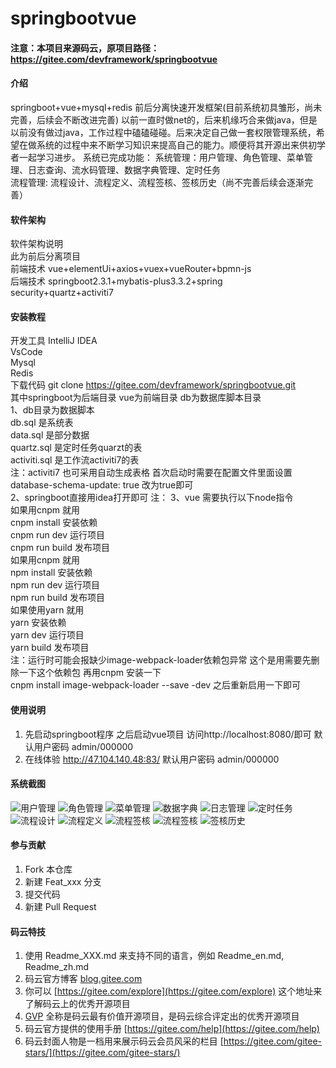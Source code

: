 # springbootvue

#### 注意：本项目来源码云，原项目路径：https://gitee.com/devframework/springbootvue

#### 介绍
springboot+vue+mysql+redis 前后分离快速开发框架(目前系统初具雏形，尚未完善，后续会不断改进完善)
以前一直时做net的，后来机缘巧合来做java，但是以前没有做过java，工作过程中磕磕碰碰。后来决定自己做一套权限管理系统，希望在做系统的过程中来不断学习知识来提高自己的能力。顺便将其开源出来供初学者一起学习进步。
系统已完成功能：
    系统管理：用户管理、角色管理、菜单管理、日志查询、流水码管理、数据字典管理、定时任务   
    流程管理: 流程设计、流程定义、流程签核、签核历史（尚不完善后续会逐渐完善）   
#### 软件架构
软件架构说明   
此为前后分离项目   
前端技术 vue+elementUi+axios+vuex+vueRouter+bpmn-js   
后端技术 springboot2.3.1+mybatis-plus3.3.2+spring security+quartz+activiti7   

#### 安装教程
开发工具
    IntelliJ IDEA    
    VsCode   
    Mysql   
    Redis   
下载代码 git clone https://gitee.com/devframework/springbootvue.git   
其中springboot为后端目录 vue为前端目录 db为数据库脚本目录    
1、db目录为数据脚本   
  db.sql 是系统表   
  data.sql   是部分数据   
  quartz.sql 是定时任务quarzt的表   
  activiti.sql 是工作流activiti7的表   
注：activiti7 也可采用自动生成表格 首次启动时需要在配置文件里面设置 database-schema-update: true 改为true即可   
2、springboot直接用idea打开即可
注：
3、vue 需要执行以下node指令   
   如果用cnpm 就用   
    cnpm install 安装依赖   
    cnpm run dev 运行项目   
    cnpm run build 发布项目   
   如果用cnpm 就用   
    npm install  安装依赖   
    npm run dev  运行项目   
    npm run build 发布项目   
   如果使用yarn 就用   
    yarn         安装依赖   
    yarn dev     运行项目   
    yarn build   发布项目   
注：运行时可能会报缺少image-webpack-loader依赖包异常 这个是用需要先删除一下这个依赖包 再用cnpm 安装一下   
   cnpm install image-webpack-loader --save -dev 之后重新启用一下即可   

#### 使用说明
1.  先启动springboot程序 之后启动vue项目 访问http://localhost:8080/即可 默认用户密码 admin/000000   
2.  在线体验 http://47.104.140.48:83/ 默认用户密码 admin/000000   
#### 系统截图
![用户管理](https://images.gitee.com/uploads/images/2020/0725/131825_b4bbe7c6_64704.png "屏幕截图.png")
![角色管理](https://images.gitee.com/uploads/images/2020/0725/131840_4682d856_64704.png "屏幕截图.png")
![菜单管理](https://images.gitee.com/uploads/images/2020/0725/131855_12c18adf_64704.png "屏幕截图.png")
![数据字典](https://images.gitee.com/uploads/images/2020/0725/131915_abe9f98c_64704.png "屏幕截图.png")
![日志管理](https://images.gitee.com/uploads/images/2020/0725/131927_d41d8cb6_64704.png "屏幕截图.png")
![定时任务](https://images.gitee.com/uploads/images/2020/0725/131942_7f75f6d3_64704.png "屏幕截图.png")
![流程设计](https://images.gitee.com/uploads/images/2020/0725/132003_e7030c96_64704.png "屏幕截图.png")
![流程定义](https://images.gitee.com/uploads/images/2020/0725/132020_0c93dcba_64704.png "屏幕截图.png")
![流程签核](https://images.gitee.com/uploads/images/2020/0725/132040_3127b602_64704.png "屏幕截图.png")
![流程签核](https://images.gitee.com/uploads/images/2020/0725/132040_3127b602_64704.png "屏幕截图.png")
![签核历史](https://images.gitee.com/uploads/images/2020/0725/132059_fbd1afc4_64704.png "屏幕截图.png")

#### 参与贡献

1.  Fork 本仓库
2.  新建 Feat_xxx 分支
3.  提交代码
4.  新建 Pull Request


#### 码云特技

1.  使用 Readme\_XXX.md 来支持不同的语言，例如 Readme\_en.md, Readme\_zh.md
2.  码云官方博客 [blog.gitee.com](https://blog.gitee.com)
3.  你可以 [https://gitee.com/explore](https://gitee.com/explore) 这个地址来了解码云上的优秀开源项目
4.  [GVP](https://gitee.com/gvp) 全称是码云最有价值开源项目，是码云综合评定出的优秀开源项目
5.  码云官方提供的使用手册 [https://gitee.com/help](https://gitee.com/help)
6.  码云封面人物是一档用来展示码云会员风采的栏目 [https://gitee.com/gitee-stars/](https://gitee.com/gitee-stars/)

